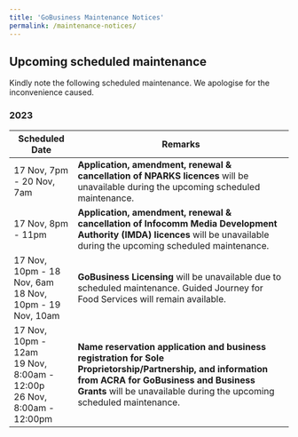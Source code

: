 ```yaml
---
title: 'GoBusiness Maintenance Notices'
permalink: /maintenance-notices/
---
```


## Upcoming scheduled maintenance

Kindly note the following scheduled maintenance. We apologise for the inconvenience caused.

### 2023 

| **Scheduled Date** | **Remarks** |  
|  -----------   |---------------- |  
| 17 Nov, 7pm - 20 Nov, 7am | **Application, amendment, renewal & cancellation of NPARKS licences** will be unavailable during the upcoming scheduled maintenance. |
| 17 Nov, 8pm - 11pm | **Application, amendment, renewal & cancellation of Infocomm Media Development Authority (IMDA) licences** will be unavailable during the upcoming scheduled maintenance. | 
| 17 Nov, 10pm - 18 Nov, 6am<br> 18 Nov, 10pm - 19 Nov, 10am | **GoBusiness Licensing** will be unavailable due to scheduled maintenance. Guided Journey for Food Services will remain available. |
| 17 Nov, 10pm - 12am<br>19 Nov, 8:00am - 12:00p<br>26 Nov, 8:00am - 12:00pm | **Name reservation application and business registration for Sole Proprietorship/Partnership, and information from ACRA for GoBusiness and Business Grants** will be unavailable during the upcoming scheduled maintenance. |
   

<script src="/jquery/jquery.min.js"></script>
<script src="/jquery/resize-tables.js"></script>
